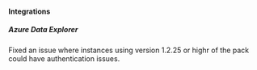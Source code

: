 
#### Integrations

##### Azure Data Explorer

Fixed an issue where instances using version 1.2.25 or highr of the pack could have authentication issues.
